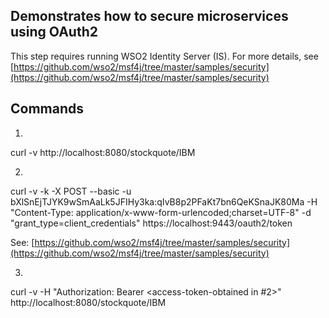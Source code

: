 ## Demonstrates how to secure microservices using OAuth2

This step requires running WSO2 Identity Server (IS). For more details, see [https://github.com/wso2/msf4j/tree/master/samples/security](https://github.com/wso2/msf4j/tree/master/samples/security)

Commands
--------

1.
curl -v http://localhost:8080/stockquote/IBM

2.
curl -v -k -X POST --basic -u bXlSnEjTJYK9wSmAaLk5JFIHy3ka:qIvB8p2PFaKt7bn6QeKSnaJK80Ma  -H "Content-Type: application/x-www-form-urlencoded;charset=UTF-8" -d "grant_type=client_credentials" https://localhost:9443/oauth2/token

See: [https://github.com/wso2/msf4j/tree/master/samples/security](https://github.com/wso2/msf4j/tree/master/samples/security) 

3.
curl -v -H "Authorization: Bearer <access-token-obtained in #2>" http://localhost:8080/stockquote/IBM
